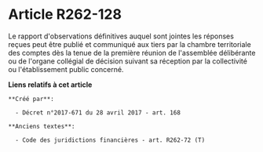 # Article R262-128

Le rapport d'observations définitives auquel sont jointes les réponses reçues peut être publié et communiqué aux tiers par la
chambre territoriale des comptes dès la tenue de la première réunion de l'assemblée délibérante ou de l'organe collégial de
décision suivant sa réception par la collectivité ou l'établissement public concerné.

**Liens relatifs à cet article**

	**Créé par**:

	  - Décret n°2017-671 du 28 avril 2017 - art. 168

	**Anciens textes**:

	  - Code des juridictions financières - art. R262-72 (T)
